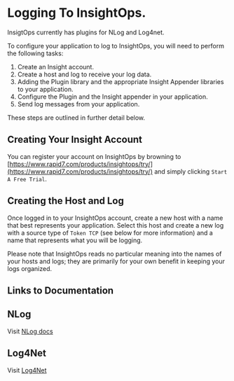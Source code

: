 # Logging To InsightOps.

InsigtOps currently has plugins for NLog and Log4net.

To configure your application to log to InsightOps, you will need to perform the following tasks:

1. Create an Insight account.
2. Create a host and log to receive your log data.
3. Adding the Plugin library and the appropriate Insight Appender libraries to your application.
4. Configure the Plugin and the Insight appender in your application.
5. Send log messages from your application.

These steps are outlined in further detail below.

## Creating Your Insight Account

You can register your account on InsightOps by browning to [https://www.rapid7.com/products/insightops/try/](https://www.rapid7.com/products/insightops/try/) and simply clicking `Start A Free Trial`.

## Creating the Host and Log

Once logged in to your InsightOps account, create a new host with a name that best represents your application. Select this host and create a new log with a source type of `Token TCP` (see below for more information) and a name that represents what you will be logging.

Please note that InsightOps reads no particular meaning into the names of your hosts and logs; they are primarily for your own benefit in keeping your logs organized.

## Links to Documentation

## NLog

Visit [NLog docs](https://docs.logentries.com/docs/nlog)

## Log4Net

Visit [Log4Net](https://docs.logentries.com/docs/log4net)

